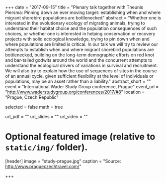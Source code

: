 +++
date = "2017-09-15"
title = "Plenary talk together with Theunis Piersma: Pinning down an ever moving target: establishing when and where migrant shorebird populations are bottlenecked"
abstract = "Whether one is interested in the evolutionary ecology of migrating animals, trying to understand their habitat choice and the population consequences of such choices, or whether one is interested in helping conservation or recovery projects with solid ecological knowledge, trying to pin down when and where populations are limited is critical. In our talk we will try to review our attempts to establish when and where migrant shorebird populations are bottlenecked, building on the long-term demographic efforts on red knot and bar-tailed godwits around the world and the concurrent attempts to understand the ecological drivers of variations in survival and recruitment. We will also try to explain how the use of sequences of sites in the course of an annual cycle, given sufficient flexibility at the level of individuals or populations, may be an asset rather than a liability."
abstract_short = ""
event = "International Wader Study Group conference, Prague"
event_url = "http://www.waderstudygroup.org/conferences/2017/#8"
location = "Prague, Czech Republic"

selected = false
math = true

url_pdf = ""
url_slides = ""
url_video = ""

# Optional featured image (relative to `static/img/` folder).
[header]
image = "study-prague.jpg"
caption = "Source: http://www.pragueczechtravel.com/"

+++